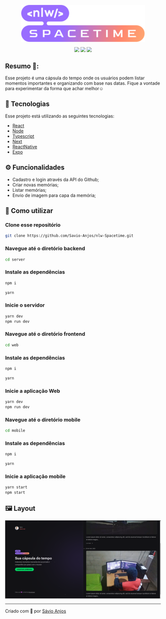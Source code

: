  <p align='center'><img width='400' src="./.github/nlw-spacetime-logo.svg"/></p>

 <p align='center'>
<img src="https://img.shields.io/github/repo-size/Savio-Anjos/nlw-Spacetime?color=5c3ea3">
<img src="https://img.shields.io/github/languages/count/Savio-Anjos/nlw-Spacetime?color=5c3ea3">
<img src="https://img.shields.io/github/last-commit/Savio-Anjos/nlw-Spacetime?color=5c3ea3"> 
</p>

##  Resumo 📖:
Esse projeto é uma cápsula do tempo onde os usuários podem listar 
momentos importantes e organizando com base nas datas. Fique a vontade para experimentar da forma que achar melhor☺️

## 🚀 Tecnologias
Esse projeto está utilizando as seguintes tecnologias:
    

- [React](https://pt-br.reactjs.org/)
- [Node](https://nodejs.org/en/)
- [Typescript](https://www.typescriptlang.org/)  
- [Next](https://nextjs.org//)  
- [ReactNative](https://reactnative.dev/)  
- [Expo](https://expo.dev/)  


## ⚙️ Funcionalidades
- Cadastro e login através da API do Github;
- Criar novas memórias;
- Listar memórias;
- Envio de imagem para capa da memória;

## 🎲 Como utilizar
### Clone esse repositório
```bash
git clone https://github.com/Savio-Anjos/nlw-Spacetime.git

```
### Navegue até o diretório backend
```bash 
cd server
```

### Instale as dependências
```bash
npm i
```
```bash
yarn
```

### Inicie o servidor
```bash
yarn dev
npm run dev
```

### Navegue até o diretório frontend
```bash 
cd web
```

### Instale as dependências
```bash
npm i
```
```bash
yarn
```
### Inicie a aplicação Web
```bash
yarn dev
npm run dev
```

### Navegue até o diretório mobile
```bash 
cd mobile
```

### Instale as dependências
```bash
npm i
```
```bash
yarn
```
### Inicie a aplicação mobile
```bash
yarn start
npm start
```

## 🖼️ Layout
<img src=".github/dashboard.png">

---
<p>Criado com 💙 por <a href='https://github.com/Savio-Anjos/' target='_blank'>Sávio Anjos</a></p>


 
